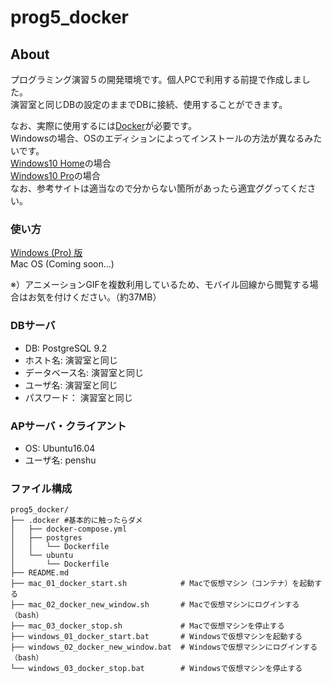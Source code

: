 # prog5_docker

## About
プログラミング演習５の開発環境です。個人PCで利用する前提で作成しました。\
演習室と同じDBの設定のままでDBに接続、使用することができます。

なお、実際に使用するには[Docker](https://www.docker.com/products/docker-desktop)が必要です。\
Windowsの場合、OSのエディションによってインストールの方法が異なるみたいです。\
[Windows10 Home](https://qiita.com/idani/items/fb7681d79eeb48c05144)の場合\
[Windows10 Pro](https://qiita.com/ksh-fthr/items/6b1242c010fac7395a45)の場合\
なお、参考サイトは適当なので分からない箇所があったら適宜ググってください。

### 使い方
[Windows (Pro) 版](https://github.com/Takahiro55555/prog5_docker/wiki/windows_usage)\
Mac OS (Coming soon...)

※）アニメーションGIFを複数利用しているため、モバイル回線から閲覧する場合はお気を付けください。（約37MB）

### DBサーバ
- DB: PostgreSQL 9.2
- ホスト名: 演習室と同じ
- データベース名: 演習室と同じ
- ユーザ名: 演習室と同じ
- パスワード： 演習室と同じ

### APサーバ・クライアント
- OS: Ubuntu16.04
- ユーザ名: penshu

### ファイル構成
```
prog5_docker/
├── .docker #基本的に触ったらダメ
│   ├── docker-compose.yml
│   ├── postgres
│   │   └── Dockerfile
│   └── ubuntu
│       └── Dockerfile
├── README.md
├── mac_01_docker_start.sh            # Macで仮想マシン（コンテナ）を起動する
├── mac_02_docker_new_window.sh       # Macで仮想マシンにログインする（bash）
├── mac_03_docker_stop.sh             # Macで仮想マシンを停止する
├── windows_01_docker_start.bat       # Windowsで仮想マシンを起動する
├── windows_02_docker_new_window.bat  # Windowsで仮想マシンにログインする（bash）
└── windows_03_docker_stop.bat        # Windowsで仮想マシンを停止する
```
